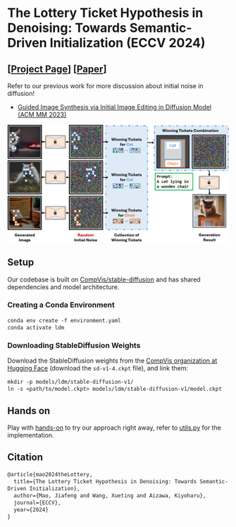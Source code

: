 # The Lottery Ticket Hypothesis in Denoising: Towards Semantic-Driven Initialization (ECCV 2024)

## [<a href="https://ut-mao.github.io/noise.github.io/" target="_blank">Project Page</a>] [<a href="https://arxiv.org/abs/2312.08872" target="_blank">Paper</a>]

Refer to our previous work for more discussion about initial noise in diffusion!
- <a href="https://ut-mao.github.io/swap.github.io/" target="_blank">Guided Image Synthesis via Initial Image Editing in Diffusion Model (ACM MM 2023)</a>

![teaser](./teaser.png)


## Setup

Our codebase is built on [CompVis/stable-diffusion](https://github.com/CompVis/stable-diffusion)
and has shared dependencies and model architecture.

### Creating a Conda Environment

```
conda env create -f environment.yaml
conda activate ldm
```

### Downloading StableDiffusion Weights

Download the StableDiffusion weights from the [CompVis organization at Hugging Face](https://huggingface.co/CompVis/stable-diffusion-v-1-4-original)
(download the `sd-v1-4.ckpt` file), and link them:
```
mkdir -p models/ldm/stable-diffusion-v1/
ln -s <path/to/model.ckpt> models/ldm/stable-diffusion-v1/model.ckpt 
```
## Hands on

Play with [hands-on](./hands_on_ECCV.ipynb) to try our approach right away, refer to [utils.py](./utils.py) for the implementation.

## Citation
```
@article{mao2024theLottery,
  title={The Lottery Ticket Hypothesis in Denoising: Towards Semantic-Driven Initialization},
  author={Mao, Jiafeng and Wang, Xueting and Aizawa, Kiyoharu},
  journal={ECCV},
  year={2024}
}
```
